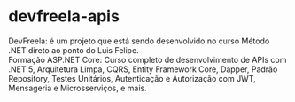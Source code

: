 # devfreela-apis
DevFreela: é um projeto que está sendo desenvolvido no curso Método .NET direto ao ponto do Luis Felipe.<br />
Formação ASP.NET Core: Curso completo de desenvolvimento de APIs com .NET 5, Arquitetura Limpa, CQRS, Entity Framework Core, Dapper, Padrão Repository, Testes Unitários, Autenticação e Autorização com JWT, Mensageria e Microsserviços, e mais.
